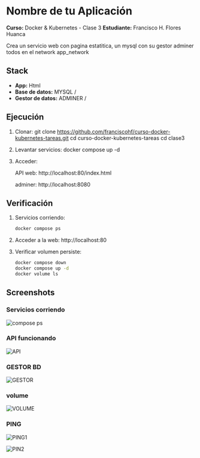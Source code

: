 # Nombre de tu Aplicación

**Curso:** Docker & Kubernetes - Clase 3
**Estudiante:** Francisco H. Flores Huanca

Crea un servicio web con pagina estatitica, un mysql con su gestor adminer todos en el network app_network

## Stack

- **App:** Html
- **Base de datos:** MYSQL /
- **Gestor de datos:** ADMINER /

## Ejecución

1. Clonar:
   git clone https://github.com/franciscohf/curso-docker-kubernetes-tareas.git
   cd curso-docker-kubernetes-tareas
   cd clase3

2. Levantar servicios:
docker compose up -d

3. Acceder:

   API web: http://localhost:80/index.html

   adminer: http://localhost:8080


## Verificación

1. Servicios corriendo:
   ```bash
   docker compose ps
   ```

2. Acceder a la web: http://localhost:80

3. Verificar volumen persiste:
   ```bash
   docker compose down
   docker compose up -d
   docker volume ls  

## Screenshots

### Servicios corriendo
![compose ps](./screenshots/docker_ps.png)

### API funcionando
![API](./screenshots/api_web.png)

### GESTOR BD
![GESTOR](./screenshots/adminer.png)

### volume
![VOLUME](./screenshots/docker_volume.png)

### PING
![PING1](./screenshots/docker_ping_adminer_mysql.png)

![PIN2](./screenshots/docker_ping_web_mysql.png)